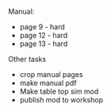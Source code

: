 Manual:
* page 9 - hard
* page 12 - hard
* page 13 - hard

Other tasks
* crop manual pages
* make manual pdf
* Make table top sim mod
* publish mod to workshop